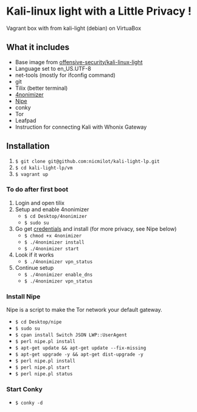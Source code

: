 # Kali-linux light with a Little Privacy !

Vagrant box with from kali-light (debian) on VirtuaBox

## What it includes

* Base image from [offensive-security/kali-linux-light](https://app.vagrantup.com/offensive-security/boxes/kali-linux-light)
* Language set to en_US.UTF-8
* net-tools (mostly for ifconfig command)
* git
* Tilix (better terminal)
* [4nonimizer](https://github.com/Hackplayers/4nonimizer)
* [Nipe](https://github.com/GouveaHeitor/nipe)
* conky
* Tor
* Leafpad
* Instruction for connecting Kali with Whonix Gateway

## Installation

1. `$ git clone git@github.com:nicmilot/kali-light-lp.git`
2. `$ cd kali-light-lp/vm`
3. `$ vagrant up`

### To do after first boot

1. Login and open tilix
2. Setup and enable 4nonimizer
    * `$ cd Desktop/4nonimizer`
    * `$ sudo su`
3. Go get [credentials](https://www.vpnbook.com/#openvpn) and install (for more privacy, see Nipe below)
    * `$ chmod +x 4nonimizer`
    * `$ ./4nonimizer install`
    * `$ ./4nonimizer start`
4. Look if it works
    * `$ ./4nonimizer vpn_status`
5. Continue setup
    * `$ ./4nonimizer enable_dns`
    * `$ ./4nonimizer vpn_status`

### Install Nipe
Nipe is a script to make the Tor network your default gateway.

* `$ cd Desktop/nipe`
* `$ sudo su`
* `$ cpan install Switch JSON LWP::UserAgent`
* `$ perl nipe.pl install`
* `$ apt-get update && apt-get update --fix-missing`
* `$ apt-get upgrade -y && apt-get dist-upgrade -y`
* `$ perl nipe.pl install`
* `$ perl nipe.pl start`
* `$ perl nipe.pl status`

### Start Conky

* `$ conky -d`